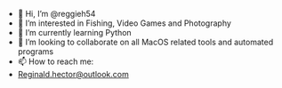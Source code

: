 - 👋 Hi, I’m @reggieh54
- 👀 I’m interested in Fishing, Video Games and Photography 
- 🌱 I’m currently learning Python 
- 💞️ I’m looking to collaborate on all MacOS related tools and automated programs 
- 📫 How to reach me: 
-   Reginald.hector@outlook.com

<!---
reggieh54/reggieh54 is a ✨ special ✨ repository because its `README.md` (this file) appears on your GitHub profile.
You can click the Preview link to take a look at your changes.
--->
